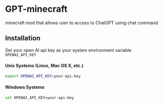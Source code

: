 # GPT-minecraft
minecraft mod that allows user to access to ChatGPT using chat command

## Installation

Set your open AI api key as your system environment variable `OPENAI_API_KEY`

#### Unix Systems (Linux, Mac OS X, etc.)
```bash
export OPENAI_API_KEY=your-api-key
```
#### Windows Systems
```bash
set OPENAI_API_KEY=your-api-key
```